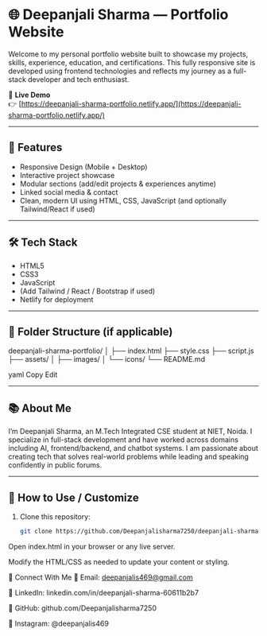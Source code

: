 # 🌐 Deepanjali Sharma — Portfolio Website

Welcome to my personal portfolio website built to showcase my projects, skills, experience, education, and certifications. This fully responsive site is developed using frontend technologies and reflects my journey as a full-stack developer and tech enthusiast.

🚀 **Live Demo**  
👉 [https://deepanjali-sharma-portfolio.netlify.app/](https://deepanjali-sharma-portfolio.netlify.app/)

---

## 📌 Features

- Responsive Design (Mobile + Desktop)
- Interactive project showcase
- Modular sections (add/edit projects & experiences anytime)
- Linked social media & contact
- Clean, modern UI using HTML, CSS, JavaScript (and optionally Tailwind/React if used)

---

## 🛠 Tech Stack

- HTML5  
- CSS3  
- JavaScript  
- (Add Tailwind / React / Bootstrap if used)  
- Netlify for deployment

---

## 📁 Folder Structure (if applicable)

deepanjali-sharma-portfolio/
│
├── index.html
├── style.css
├── script.js
├── assets/
│ ├── images/
│ └── icons/
└── README.md

yaml
Copy
Edit

---

## 📚 About Me

I’m Deepanjali Sharma, an M.Tech Integrated CSE student at NIET, Noida. I specialize in full-stack development and have worked across domains including AI, frontend/backend, and chatbot systems. I am passionate about creating tech that solves real-world problems while leading and speaking confidently in public forums.

---

## 🧠 How to Use / Customize

1. Clone this repository:
   ```bash
   git clone https://github.com/Deepanjalisharma7250/deepanjali-sharma-tech-resume-main.git
Open index.html in your browser or any live server.

Modify the HTML/CSS as needed to update your content or styling.

🔗 Connect With Me
📧 Email: deepanjalis469@gmail.com

💼 LinkedIn: linkedin.com/in/deepanjali-sharma-60611b2b7

🐙 GitHub: github.com/Deepanjalisharma7250

📱 Instagram: @deepanjalis469

